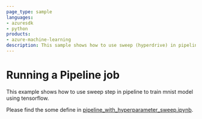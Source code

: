 ```yaml
---
page_type: sample
languages:
- azuresdk
- python
products:
- azure-machine-learning
description: This sample shows how to use sweep (hyperdrive) in pipeline.
---
```


# Running a Pipeline job
This example shows how to use sweep step in pipeline to train mnist model using tensorflow.

Please find the some define in [pipeline_with_hyperparameter_sweep.ipynb](pipeline_with_hyperparameter_sweep.ipynb).